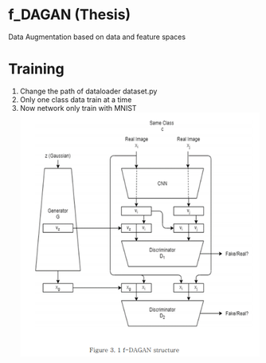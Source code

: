 # f_DAGAN (Thesis)
Data Augmentation based on data and feature spaces 
# Training
  1. Change the path of dataloader dataset.py
  2. Only one class data train at a time 
  3. Now network only train with MNIST 
![Screenshot](network.PNG)
